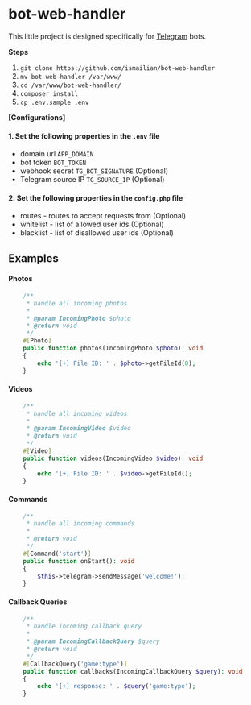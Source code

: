 # bot-web-handler

This little project is designed specifically for [Telegram](https://core.telegram.org/bots/api) bots.

**Steps**
1. `git clone https://github.com/ismailian/bot-web-handler`
2. `mv bot-web-handler /var/www/`
3. `cd /var/www/bot-web-handler/`
4. `composer install`
5. `cp .env.sample .env`

**[Configurations]**

#### 1. Set the following properties in the `.env` file
- domain url `APP_DOMAIN`
- bot token `BOT_TOKEN`
- webhook secret `TG_BOT_SIGNATURE` (Optional)
- Telegram source IP `TG_SOURCE_IP` (Optional)

#### 2. Set the following properties in the `config.php` file
- routes - routes to accept requests from (Optional)
- whitelist - list of allowed user ids (Optional)
- blacklist - list of disallowed user ids (Optional)

## Examples
#### Photos
```php
    /**
     * handle all incoming photos
     * 
     * @param IncomingPhoto $photo
     * @return void
     */
    #[Photo]
    public function photos(IncomingPhoto $photo): void
    {
        echo '[+] File ID: ' . $photo->getFileId(0);
    }
```

#### Videos
```php
    /**
     * handle all incoming videos
     * 
     * @param IncomingVideo $video
     * @return void
     */
    #[Video]
    public function videos(IncomingVideo $video): void
    {
        echo '[+] File ID: ' . $video->getFileId();
    }
```

#### Commands
```php
    /**
     * handle all incoming commands
     *
     * @return void
     */
    #[Command('start')]
    public function onStart(): void
    {
        $this->telegram->sendMessage('welcome!');
    }
```

#### Callback Queries
```php
    /**
     * handle incoming callback query
     *
     * @param IncomingCallbackQuery $query
     * @return void
     */
    #[CallbackQuery('game:type')]
    public function callbacks(IncomingCallbackQuery $query): void
    {
        echo '[+] response: ' . $query('game:type');
    }
```